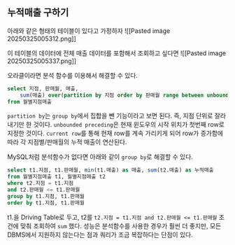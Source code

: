 ## 누적매출 구하기

아래와 같은 형태의 테이블이 있다고 가정하자
![[Pasted image 20250325005312.png]]

이 테이블의 데이터에 전체 매출 데이터를 포함해서 조회하고 싶다면
![[Pasted image 20250325005337.png]]

오라클이라면 분석 함수를 이용해서 해결할 수 있다.
```sql
select 지점, 판매월, 매출,
	sum(매출) over(partition by 지점 order by 판매월 range between unbounded preceding and current row) 누적매출
from 월별지점매출
```

`partition by`는 `group by`에서 집합을 뺀 기능이라고 보면 된다. 즉, 지점 단위로 잘라내기만 한 것이다.
`unbounded preceding`은 현재 윈도우의 시작 위치가 첫번째 row로 지정한 것이다.
`current row`를 통해 현재 row를 계속 가리키게 되어 row가 증가함에 따라 각 지점별/판매월의 누적 매출이 연산된다.

MySQL처럼 분석함수가 없다면 아래와 같이 `group by`로 해결할 수 있다.
```sql
select t1.지점, t1.판매월, min(t1.매출) as 매출, sum(t2.매출) as 누적매출
from 월별지점매출 t1, 월별지점매출 t2
where t2.지점 = t1.지점
and t2.판매월 <= t1.판매월
group by t1.지점, t1.판매월
order by t1.지점, t1.판매월
```
t1.을 Driving Table로 두고, t2를 `t2.지점 = t1.지점 and t2.판매월 <= t1.판매월` 조건에 맞춰 조회하여 `sum` 했다.
성능은 분석함수를 사용한 경우가 훨씬 더 좋지만, 모든 DBMS에서 지원하지 않는다는 점과 쿼리가 조금 복잡하다는 단점이 있다.